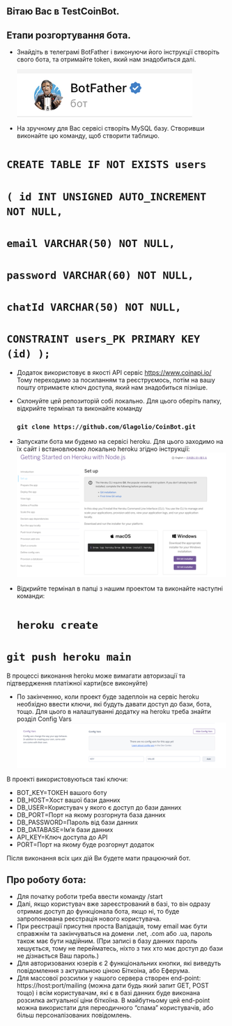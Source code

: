 ## Вітаю Вас в TestCoinBot.

## Етапи розгортування бота.

- Знайдіть в телеграмі BotFather і виконуючи його інструкції створіть свого бота, та отримайте token, який нам знадобиться далі.

  <img src='https://github.com/Glagolio/CoinBot/blob/main/assets/bot.png'>

- На зручному для Вас сервісі створіть MySQL базу.
  Створивши виконайте цю команду, щоб створити таблицю.

# `CREATE TABLE IF NOT EXISTS users`
# `( id INT UNSIGNED AUTO_INCREMENT NOT NULL,` 
# `email VARCHAR(50) NOT NULL,`
# `password VARCHAR(60) NOT NULL,`  
# `chatId VARCHAR(50) NOT NULL,`
# `CONSTRAINT users_PK PRIMARY KEY (id) );`

- Додаток використовує в якості API сервіс https://www.coinapi.io/
  Тому переходимо за посиланням та реєструємось, потім на вашу пошту отримаєте ключ доступа, який нам знадобиться пізніше.

- Склонуйте цей репозиторій собі локально.
  Для цього оберіть папку, відкрийте термінал та виконайте команду <br>
  ### `git clone https://github.com/Glagolio/CoinBot.git`

- Запускати бота ми будемо на сервісі heroku.
  Для цього заходимо на їх сайт і встановлюємо локально heroku згідно інструкції:
  <img src='https://github.com/Glagolio/CoinBot/blob/main/assets/download.png'>

- Відкрийте термінал в папці з нашим проектом та виконайте наступні команди: <br>
  # `heroku create` <br>
 # `git push heroku main` <br>
  В процессі виконання heroku може вимагати авторизації та підтвердження платіжної карти(все виконуйте)

- По закінченню, коли проект буде задеплоін на сервіс heroku необхідно ввести ключи, які будуть давати доступ до бази, бота, тощо.
  Для цього в налаштуванні додатку на heroku треба знайти розділ Config Vars
  <img src='https://github.com/Glagolio/CoinBot/blob/main/assets/keys.png'>

В проекті використовуються такі ключи:

- BOT_KEY=ТОКЕН вашого боту
- DB_HOST=Хост вашої бази данних
- DB_USER=Користувач у якого є доступ до бази данних
- DB_PORT=Порт на якому розгорнута база данних
- DB_PASSWORD=Пароль від бази данних
- DB_DATABASE=Ім’я бази данних
- API_KEY=Ключ доступа до API
- PORT=Порт на якому буде розгорнут додаток

Після виконання всіх цих дій Ви будете мати працюючий бот.

## Про роботу бота:

- Для початку роботи треба ввести команду /start
- Далі, якщо користувач вже зареєстрований в базі, то він одразу отримає доступ до функціонала бота, якщо ні, то буде запропонована реєстрація нового користувача.
- При реєстрації присутня проста Валідація, тому email має бути справжнім та закінчуваться на домени .net, .com або .ua, пароль також має бути надійним. (При записі в базу данних пароль хешується, тому не перейматесь, ніхто з тих хто має доступ до бази не дізнається Ваш пароль.)
- Для авторизованих юзерів є 2 функціональних кнопки, які виведуть повідомлення з актуальною ціною Біткоіна, або Еферума.
- Для массової розсилки у нашого сервера створен end-point:
  https://host:port/mailing (можна дати будь який запит GET, POST тощо) і всім користувачам, які є в базі данних буде виконана розсилка актуальної ціни біткоїна. В майбутньому цей end-point можна використати для переодичного “спама” користувачів, або більш персоналізованих повідомлень.
